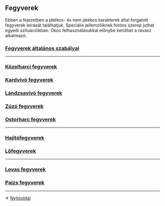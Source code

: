 ## Fegyverek

Ebben a fejezetben a játékos- és nem játékos karakterek által forgatott fegyverek leírását találhatjuk. Speciális jellemzőiknek fontos szerep juthat egyedi szituációkban. Okos felhasználásukkal előnybe kerülhet a ravasz alkalmazó.

### [Fegyverek általános szabályai](068_001_fegyverek_altalanos_szabalyai.md)

---
### [Közelharci fegyverek](068_002_kozelharci_fegyverek.md)

### [Kardvívó fegyverek](068_003_kardvivo_fegyverek.md)

### [Lándzsavívó fegyverek](068_004_landzsavivo_fegyverek.md)

### [Zúzó fegyverek](068_005_zuzo_fegyverek.md)

### [Ostorharc fegyverek](068_006_ostorharc_fegyverek.md)

---
### [Hajítófegyverek](068_007_hajitofegyverek.md)

### [Lőfegyverek](068_008_lofegyverek.md)

---

### [Lovas fegyverek](068_009_lovas_fegyverek.md)
### [Pajzs fegyverek](068_010_pajzs_fegyverek.md)

---

⚜️ [Nyitóoldal](start.md#6-harcrendszer-%EF%B8%8F)
